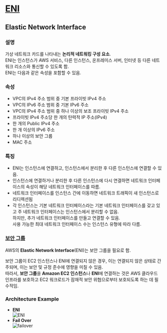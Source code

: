 # [ENI](https://docs.aws.amazon.com/AWSEC2/latest/UserGuide/using-eni.html)

## Elastic Network Interface

### 설명    

가상 네트워크 카드를 나타내는 **논리적 네트워킹 구성 요소**.  
ENI는 인스턴스가 AWS 서비스, 다른 인스턴스, 온프레미스 서버, 인터넷 등 다른 네트워크 리소스와 통신할 수 있도록 함.  
ENI는 다음과 같은 속성을 포함할 수 있음.

### 속성

* VPC의 IPv4 주소 범위 중 기본 프라이빗 IPv4 주소
* VPC의 IPv6 주소 범위 중 기본 IPv6 주소
* VPC의 IPv4 주소 범위 중 하나 이상의 보조 프라이빗 IPv4 주소
* 프라이빗 IPv4 주소당 한 개의 탄력적 IP 주소(IPv4)
* 한 개의 Public IPv4 주소
* 한 개 이상의 IPv6 주소
* 하나 이상의 보안 그룹
* MAC 주소

### 특징
* ENI는 인스턴스에 연결하고, 인스턴스에서 분리한 후 다른 인스턴스에 연결할 수 있음.  
* 인스턴스에 연결하거나 분리한 후 다른 인스턴스에 다시 연결하면 네트워크 인터페이스의 속성이 해당 네트워크 인터페이스를 따름.
*  네트워크 인터페이스를 인스턴스 간에 이동하면 네트워크 트래픽이 새 인스턴스로 리디렉션됨
* 각 인스턴스는 기본 네트워크 인터페이스라는 기본 네트워크 인터페이스를 갖고 있고 주 네트워크 인터페이스는 인스턴스에서 분리할 수 없음.  
하지만, 추가 네트워크 인터페이스를 만들고 연결할 수 있음.  
사용 가능한 최대 네트워크 인터페이스 수는 인스턴스 유형에 따라 다름.

### [보안 그룹](https://github.com/LeeWooJung/AWS-SAA-C03/tree/main/4.%20Security%20Group)

AWS의 **Elastic Network Interface**(ENI)는 보안 그룹을 필요로 함.  

보안 그룹이 EC2 인스턴스나 ENI에 연결되지 않은 경우, 이는 연결되지 않은 상태로 간주되며, 이는 보안 및 규정 준수에 영향을 미칠 수 있음.  
따라서, **보안 그룹**을 **Amazon EC2 인스턴스**나 **ENI**에 연결하는 것은 AWS 클라우드 인프라를 보호하고 EC2 워크로드가 잠재적 보안 위협으로부터 보호되도록 하는 데 필수적임.

### Architecture Example
* **ENI**  
![ENI](https://github.com/LeeWooJung/AWS-SAA-C03/assets/31682438/1777503e-8297-40d7-ac8a-b22861cf958c)
* **Fail Over**  
![failover](https://github.com/LeeWooJung/AWS-SAA-C03/assets/31682438/f3d9cd7c-cfc6-40dc-a576-a47129200354)

